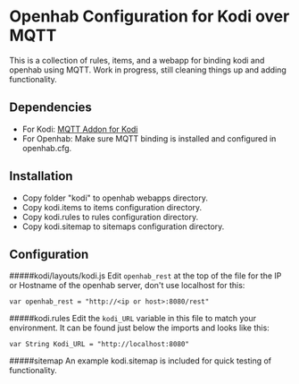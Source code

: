 Openhab Configuration for Kodi over MQTT
========================================

This is a collection of rules, items, and a webapp for binding kodi and openhab using MQTT.
Work in progress, still cleaning things up and adding functionality. 


Dependencies
------------
* For Kodi: [MQTT Addon for Kodi](https://github.com/owagner/kodi2mqtt)
* For Openhab: Make sure MQTT binding is installed and configured in openhab.cfg. 

Installation
------------
* Copy folder "kodi" to openhab webapps directory.
* Copy kodi.items to items configuration directory.
* Copy kodi.rules to rules configuration directory.
* Copy kodi.sitemap to sitemaps configuration directory.

Configuration
-------------
#####kodi/layouts/kodi.js 
Edit `openhab_rest` at the top of the file for the IP or Hostname of the openhab server, don't use localhost for this: 
```
var openhab_rest = "http://<ip or host>:8080/rest"
```

#####kodi.rules
Edit the `kodi_URL` variable in this file to match your environment. It can be found just below the imports and looks like this:
```
var String Kodi_URL = "http://localhost:8080"
```

#####sitemap
An example kodi.sitemap is included for quick testing of functionality.
